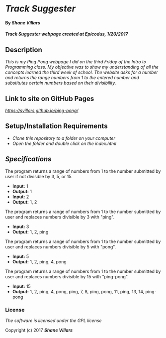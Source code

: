 # _Track Suggester_

#### By _**Shane Villars**_

#### _Track Suggester webpage created at Epicodus, 1/20/2017_

## Description

_This is my Ping Pong webpage I did on the third Friday of the Intro to Programming class. My objective was to show my understanding of all the concepts learned the third week of school. The website asks for a number and returns the range numbers from 1 to the entered number and substitutes certain numbers based on their divisibility._

## Link to site on GitHub Pages

_https://svillars.github.io/ping-pong/_

## Setup/Installation Requirements

* _Clone this repository to a folder on your computer_
* _Open the folder and double click on the index.html_

## _Specifications_

The program returns a range of numbers from 1 to the number submitted by user if not divisible by 3, 5, or 15.
* **Input:** 1
* **Output:** 1
* **Input:** 2
* **Output:** 1, 2

The program returns a range of numbers from 1 to the number submitted by user and replaces numbers divisible by 3 with "ping".
* **Input:** 3
* **Output:** 1, 2, ping

The program returns a range of numbers from 1 to the number submitted by user and replaces numbers divisible by 5 with "pong".
* **Input:** 5
* **Output:** 1, 2, ping, 4, pong

The program returns a range of numbers from 1 to the number submitted by user and replaces numbers divisible by 15 with "ping-pong".
* **Input:** 15
* **Output:** 1, 2, ping, 4, pong, ping, 7, 8, ping, pong, 11, ping, 13, 14, ping-pong

### License

*The software is licensed under the GPL license*

Copyright (c) 2017 **_Shane Villars_**
